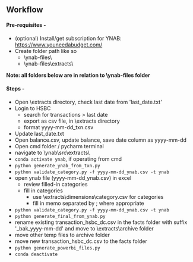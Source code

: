 ## Workflow

#### Pre-requisites -
- (optional) Install/get subscription for YNAB: https://www.youneedabudget.com/
- Create folder path like so
  - \ynab-files\
  - \ynab-files\extracts\  

**Note: all folders below are in relation to \ynab-files folder**

#### Steps -
- Open \extracts directory, check last date from 'last_date.txt'
- Login to HSBC
  - search for transactions > last date 
  - export as csv file, in \extracts directory
  - format yyyy-mm-dd_txn.csv
- Update last_date.txt
- Open balance.csv, update balance, save date column as yyyy-mm-dd
- Open cmd folder / pycharm terminal
- navigate to \ynab\src\extracts\
- ```conda activate ynab```, if operating from cmd
- ```python generate_ynab_from_txn.py```
- ```python validate_category.py -f yyyy-mm-dd_ynab.csv -t ynab```
- open ynab file (yyyy-mm-dd_ynab.csv) in excel
  - review filled-in categories
  - fill in categories
	- use \extracts\dimensions\category.csv for categories
	- fill in memo separated by ; where appropriate
- ```python validate_category.py -f yyyy-mm-dd_ynab.csv -t ynab```
- ```python generate_final_from_ynab.py```
- rename existing transaction_hsbc_dc.csv in the facts folder with suffix '_bak_yyyy-mm-dd' and move to \extracts\archive folder
- move other temp files to archive folder
- move new transaction_hsbc_dc.csv to the facts folder
- ```python generate_powerbi_files.py```
- ```conda deactivate```
